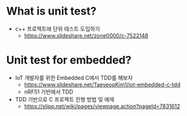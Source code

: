 # What is unit test?
- c++ 프로젝트에 단위 테스트 도입하기
  - https://www.slideshare.net/zone0000/c-7522148

# Unit test for embedded? 
- IoT 개발자를 위한 Embedded C에서 TDD를 해보자
  - https://www.slideshare.net/TaeyeopKim1/iot-embedded-c-tdd
  - nRF51 기반에서 TDD
- TDD 기반으로 C 프로젝트 진행 방법 및 예제
  - https://slipp.net/wiki/pages/viewpage.action?pageId=7831612

